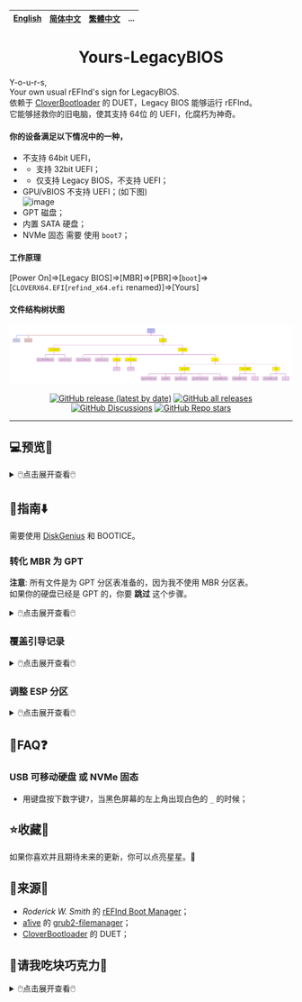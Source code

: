 [English](README.md)|[简体中文](README-自述文件.md)|[繁體中文](README-繁體中文.md)|...
--|--|--|--

<h1 align="center">Yours-LegacyBIOS</h1>

Y-o-u-r-s,<br/>
Your own usual rEFInd's sign for LegacyBIOS.<br/>
依赖于 [CloverBootloader](https://github.com/CloverHackyColor/CloverBootloader) 的 DUET，Legacy BIOS 能够运行 rEFInd。<br/>
它能够拯救你的旧电脑，使其支持 64位 的 UEFI，化腐朽为神奇。
#### 你的设备满足以下情况中的一种，
- 不支持 64bit UEFI，
- - 支持 32bit UEFI；
- - 仅支持 Legacy BIOS，不支持 UEFI；
- GPU/vBIOS 不支持 UEFI；(如下图)<br/>
![image](https://user-images.githubusercontent.com/69227436/213923710-120c5a02-30ea-4005-b2fe-c8e9adc7b6d7.png)
- GPT 磁盘；
- 内置 SATA 硬盘；
- NVMe 固态 需要 使用 `boot7`；
#### 工作原理
[Power On]=>[Legacy BIOS]=>[MBR]=>[PBR]=>[`boot`]=>[`CLOVERX64.EFI`(`refind_x64.efi` renamed)]=>[Yours]
#### 文件结构树状图
<img src="https://raw.githubusercontent.com/M-L-P/.github/main/screenshots/Yours-LegacyBIOS/Yours-LegacyBIOS.png">
<div align="center">

[![GitHub release (latest by date)](https://img.shields.io/github/v/release/M-L-P/Yours-LegacyBIOS)](https://github.com/M-L-P/Yours-LegacyBIOS/releases/latest)
[![GitHub all releases](https://img.shields.io/github/downloads/M-L-P/Yours-LegacyBIOS/total)](https://github.com/M-L-P/Yours-LegacyBIOS/releases)
[![GitHub Discussions](https://img.shields.io/github/discussions/M-L-P/Yours-LegacyBIOS)](https://github.com/M-L-P/Yours-LegacyBIOS/discussions)
[![GitHub Repo stars](https://img.shields.io/github/stars/M-L-P/Yours-LegacyBIOS?style=social)](https://github.com/M-L-P/Yours-LegacyBIOS/stargazers)

</div>

-----------------------------------------------------------------------------------------------------------------------------------
## 💻️预览👀

<details>
<summary>🖱️点击展开查看🖱️</summary>

<img src="https://raw.githubusercontent.com/M-L-P/.github/main/screenshots/Yours-LegacyBIOS/about.duet.png">
</details>

## 🧭指南⬇️

需要使用 [DiskGenius](https://www.diskgenius.com/) 和 BOOTICE。
### 转化 MBR 为 GPT
__注意__: 所有文件是为 GPT 分区表准备的，因为我不使用 MBR 分区表。<br/>
如果你的硬盘已经是 GPT 的，你要 __跳过__ 这个步骤。
<details>
<summary>🖱️点击展开查看🖱️</summary>
https://www.diskgenius.com/manual/convert-partition-table-style.php

![image](https://github.com/M-L-P/Yours-LegacyBIOS/assets/69227436/93246cd8-f616-43c7-a5ac-8ca224ef8fb0)
</details>

### 覆盖引导记录

<details>
<summary>🖱️点击展开查看🖱️</summary>

#### 备份 EFI 文件
- 打开 DiskGenius；
- 把 ESP分区 中的所有的文件 复制到其他你想要的位置；
#### 格式化 ESP 成 FAT32
- 打开 DiskGenius；
- 格式化 ESP 成 FAT32(Basic data partition)；
- - 或者 在第一个分区前面 创建一个 FAT32 分区。
#### 覆盖 MBR 和 PBR
- 打开 BOOTICE；
- `zip: Boot_Record\MBR.bin` 用来覆盖内置 SATA 硬盘的 MBR；<br/>
  ![mbr](https://github.com/M-L-P/Yours-LegacyBIOS/assets/69227436/af8d8cb4-3e10-48a8-ab06-71a8e69ed3ba)

- `zip: Boot_Record\PBR.bin` 用来覆盖 FAT32 的 PBR；<br/>
  ![pbr](https://github.com/M-L-P/Yours-LegacyBIOS/assets/69227436/a2a6f8f1-6b28-48a3-90fc-b7ed140adc86)

#### 把 FAT32 变成 ESP
- 打开 DiskGenius；
- [编辑分区参数](https://www.diskgenius.com/manual/modify-partition-para.php), set the FAT32 as ESP；
- 命名为 `EFI system partition`(如下图)<br/>
<img src="https://github.com/M-L-P/Yours-LegacyBIOS/assets/69227436/2fb6df69-e8be-4b67-b00f-ebde03fa0538">
</details>

### 调整 ESP 分区

<details>
<summary>🖱️点击展开查看🖱️</summary>

#### 恢复 EFI 文件
- 从你的备份中把 EFI 文件恢复进 ESP 分区。

#### 复制 Yours 到 ESP 分区
- 复制文件 `zip: boot` 到 `ESP: \`；
- 复制文件夹 `zip: EFI\CLOVER` 到 `ESP: \EFI`；
- 复制文件夹 `zip: EFI\Yours` 到 `ESP: \EFI`；

#### 若有 黑苹果
如果你想要，
- 让图形界面衔接得更加紧密，中途没有代码界面；
- CloverBootloader 不与 Yours 发生冲突；

你需要执行以下步骤。
<details>
<summary>🖱️点击展开查看🖱️</summary>

##### 若是 OpenCore
- 编辑 `config.plist` 设置 `LauncherOption=System` ；
- 剪切 EFI 相关文件，粘贴到 `EFI\Yours\efi\OC` ；
- 编辑 `refind.conf` ，删除 位于`include /EFI/Yours/Settings/menuentry/examples/OpenCore.conf` 前面的 `#`；

##### 若是 CloverBootloader
- 剪切 EFI 相关文件，粘贴到 `EFI\Yours\efi\CLOVER` ；
- 编辑 `refind.conf` ，删除 位于 `include /EFI/Yours/Settings/menuentry/examples/CLOVER.conf` 前面的 `#`；

</details>

</details>

## 📝FAQ❓️
### USB 可移动硬盘 或 NVMe 固态
- 用键盘按下数字键`7`，当黑色屏幕的左上角出现白色的 `_` 的时候；

## ⭐收藏🌟
如果你喜欢并且期待未来的更新，你可以点亮星星。💫

## 🎉来源🎊
- *Roderick W. Smith* 的 [rEFInd Boot Manager](http://www.rodsbooks.com/refind/)；
- [a1ive](https://github.com/a1ive) 的 [grub2-filemanager](https://github.com/a1ive/grub2-filemanager)；
- [CloverBootloader](https://github.com/CloverHackyColor/CloverBootloader) 的 DUET；

## 🧁请我吃块巧克力🍫
<details>
<summary>🖱️点击展开查看🖱️</summary>
我没有父亲；没人给我过生日；没人为我买蛋糕🎂。<br/>
如果你愿意，请我吃块巧克力🍫。<br/>
我需要巧克力🍫帮助我释放内啡肽与多巴胺来缓解痛苦。<br/>
我将会非常感谢您，仙女姐姐🧚‍ 或 玉树豪侠🦸‍♂️。<br/>
<img src="https://github.com/M-L-P/Yours/assets/69227436/f094f056-9420-4dd5-beec-4ccecff20a1e" width="300px"><br/>
<img src="https://github.com/M-L-P/Yours/assets/69227436/8608e193-3c4d-4926-8171-7944e881d95f" width="300px">

[🧚仙女豪侠🦸‍♂️ 名单](https://github.com/M-L-P/.github/blob/main/list/README.md)
</details>